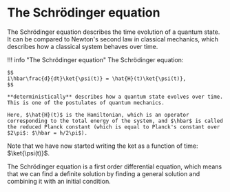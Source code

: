 # The Schrödinger equation
The Schrödinger equation describes the time evolution of a quantum state. It can be compared to Newton's second law in classical mechanics, which describes how a classical system behaves over time.

!!! info "The Schrödinger equation"
    The Schrödinger equation:

    $$
    i\hbar\frac{d}{dt}\ket{\psi(t)} = \hat{H}(t)\ket{\psi(t)},
    $$

    **deterministically** describes how a quantum state evolves over time. This is one of the postulates of quantum mechanics.

    Here, $\hat{H}(t)$ is the Hamiltonian, which is an operator corresponding to the total energy of the system, and $\hbar$ is called the reduced Planck constant (which is equal to Planck's constant over $2\pi$: $\hbar = h/2\pi$).

Note that we have now started writing the ket as a function of time: $\ket{\psi(t)}$.

The Schrödinger equation is a first order differential equation, which means that we can find a definite solution by finding a general solution and combining it with an initial condition.